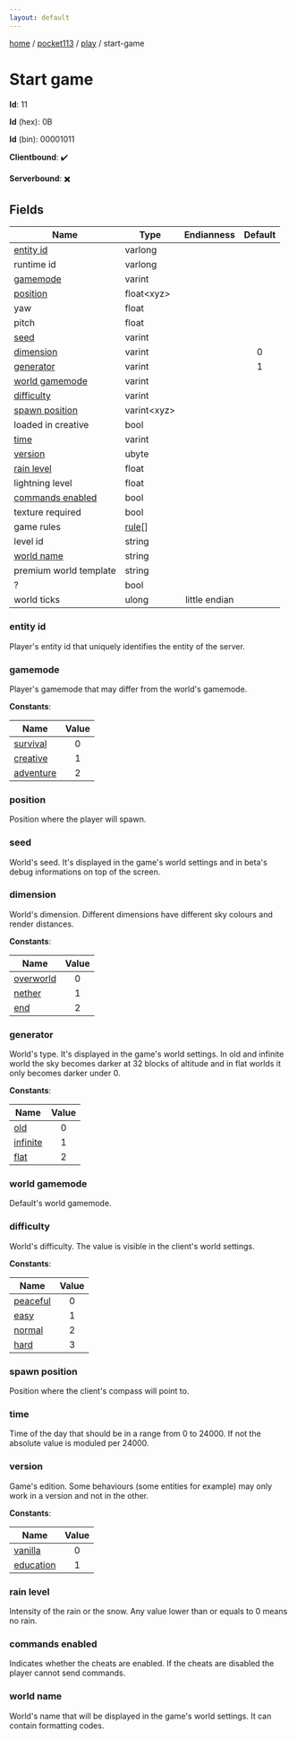```yaml
---
layout: default
---
```


[home](/)  /  [pocket113](/protocol/pocket113)  /  [play](/protocol/pocket113/play)  /  start-game

# Start game

**Id**: 11

**Id** (hex): 0B

**Id** (bin): 00001011

**Clientbound**: ✔️

**Serverbound**: ✖️

## Fields

Name | Type | Endianness | Default
---|---|:---:|:---:
[entity id](#entity-id) | varlong |  | 
runtime id | varlong |  | 
[gamemode](#gamemode) | varint |  | 
[position](#position) | float&lt;xyz&gt; |  | 
yaw | float |  | 
pitch | float |  | 
[seed](#seed) | varint |  | 
[dimension](#dimension) | varint |  | 0
[generator](#generator) | varint |  | 1
[world gamemode](#world-gamemode) | varint |  | 
[difficulty](#difficulty) | varint |  | 
[spawn position](#spawn-position) | varint&lt;xyz&gt; |  | 
loaded in creative | bool |  | 
[time](#time) | varint |  | 
[version](#version) | ubyte |  | 
[rain level](#rain-level) | float |  | 
lightning level | float |  | 
[commands enabled](#commands-enabled) | bool |  | 
texture required | bool |  | 
game rules | [rule](/protocol/pocket113/types/rule)[] |  | 
level id | string |  | 
[world name](#world-name) | string |  | 
premium world template | string |  | 
? | bool |  | 
world ticks | ulong | little endian | 

### entity id

Player's entity id that uniquely identifies the entity of the server.

### gamemode

Player's gamemode that may differ from the world's gamemode.

**Constants**:

Name | Value
---|:---:
[survival](gamemode_survival) | 0
[creative](gamemode_creative) | 1
[adventure](gamemode_adventure) | 2

### position

Position where the player will spawn.

### seed

World's seed. It's displayed in the game's world settings and in beta's debug informations on top of the screen.

### dimension

World's dimension. Different dimensions have different sky colours and render distances.

**Constants**:

Name | Value
---|:---:
[overworld](dimension_overworld) | 0
[nether](dimension_nether) | 1
[end](dimension_end) | 2

### generator

World's type. It's displayed in the game's world settings.
In old and infinite world the sky becomes darker at 32 blocks of altitude and in flat worlds it only becomes darker under 0.

**Constants**:

Name | Value
---|:---:
[old](generator_old) | 0
[infinite](generator_infinite) | 1
[flat](generator_flat) | 2

### world gamemode

Default's world gamemode.

### difficulty

World's difficulty. The value is visible in the client's world settings.

**Constants**:

Name | Value
---|:---:
[peaceful](difficulty_peaceful) | 0
[easy](difficulty_easy) | 1
[normal](difficulty_normal) | 2
[hard](difficulty_hard) | 3

### spawn position

Position where the client's compass will point to.

### time

Time of the day that should be in a range from 0 to 24000. If not the absolute value is moduled per 24000.

### version

Game's edition. Some behaviours (some entities for example) may only work in a version and not in the other.

**Constants**:

Name | Value
---|:---:
[vanilla](version_vanilla) | 0
[education](version_education) | 1

### rain level

Intensity of the rain or the snow. Any value lower than or equals to 0 means no rain.

### commands enabled

Indicates whether the cheats are enabled. If the cheats are disabled the player cannot send commands.

### world name

World's name that will be displayed in the game's world settings. It can contain formatting codes.
